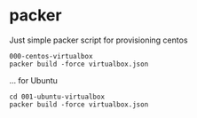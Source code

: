 # packer
Just simple packer script for provisioning centos
```
000-centos-virtualbox
packer build -force virtualbox.json
```

... for Ubuntu
```
cd 001-ubuntu-virtualbox
packer build -force virtualbox.json
```
